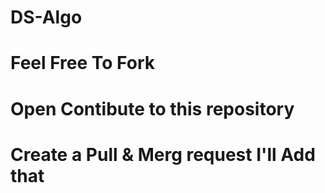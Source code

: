 # DS-Algo

<h1>Feel Free To Fork</h1>
<h1>Open Contibute to this repository</h1>
<h1>Create a Pull & Merg request I'll Add that</h1>
